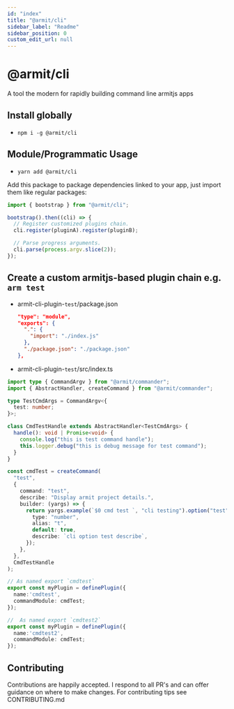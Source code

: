 ```yaml
---
id: "index"
title: "@armit/cli"
sidebar_label: "Readme"
sidebar_position: 0
custom_edit_url: null
---
```


# @armit/cli

A tool the modern for rapidly building command line armitjs apps

## Install globally

- `npm i -g @armit/cli`

## Module/Programmatic Usage

- `yarn add @armit/cli`

Add this package to package dependencies linked to your app, just import them like regular packages:

```typescript
import { bootstrap } from "@armit/cli";

bootstrap().then((cli) => {
  // Register customized plugins chain.
  cli.register(pluginA).register(pluginB);

  // Parse progress arguments.
  cli.parse(process.argv.slice(2));
});
```

## Create a custom armitjs-based plugin chain e.g. `arm test`

- armit-cli-plugin-`test`/package.json
  ```json
  "type": "module",
  "exports": {
    ".": {
      "import": "./index.js"
    },
    "./package.json": "./package.json"
  },
  ```
- armit-cli-plugin-`test`/src/index.ts

```ts
import type { CommandArgv } from "@armit/commander";
import { AbstractHandler, createCommand } from "@armit/commander";

type TestCmdArgs = CommandArgv<{
  test: number;
}>;

class CmdTestHandle extends AbstractHandler<TestCmdArgs> {
  handle(): void | Promise<void> {
    console.log("this is test command handle");
    this.logger.debug("this is debug message for test command");
  }
}

const cmdTest = createCommand(
  "test",
  {
    command: "test",
    describe: "Display armit project details.",
    builder: (yargs) => {
      return yargs.example(`$0 cmd test `, "cli testing").option("test", {
        type: "number",
        alias: "t",
        default: true,
        describe: `cli option test describe`,
      });
    },
  },
  CmdTestHandle
);

// As named export `cmdtest`
export const myPlugin = definePlugin({
  name:'cmdtest',
  commandModule: cmdTest;
});

//  As named export `cmdtest2`
export const myPlugin = definePlugin({
  name:'cmdtest2',
  commandModule: cmdTest;
});
```

## Contributing

Contributions are happily accepted. I respond to all PR's and can offer guidance on where to make changes. For contributing tips see CONTRIBUTING.md

